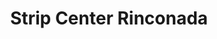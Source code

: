 ---
title: "Strip Center Rinconada"
url: /rinconada/strip-center-rinconada/
shop: centro comercial
---